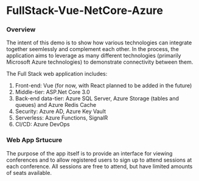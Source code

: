 # FullStack-Vue-NetCore-Azure

### Overview
The intent of this demo is to show how various technologies can integrate together seemlessly and complement each other.  In the process, the application aims to leverage as many different technologies (primarily Microsoft Azure technologies) to demonstrate connectivity between them.  

The Full Stack web application includes:

1. Front-end: Vue (for now, with React planned to be added in the future)
2. Middle-tier: ASP.Net Core 3.0
3. Back-end data-tier: Azure SQL Server, Azure Storage (tables and queues) and Azure Redis Cache
4. Security: Azure AD, Azure Key Vault
5. Serverless: Azure Functions, SignalR
6. CI/CD: Azure DevOps

### Web App Srtucure
The purpose of the app itself is to provide an interface for viewing conferences and to allow registered users to sign up to attend sessions at each conference.  All sessions are free to attend, but have limited amounts of seats available.
